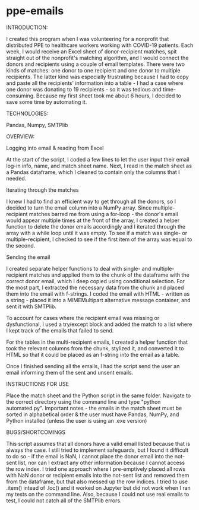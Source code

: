 ﻿# ppe-emails

INTRODUCTION:

I created this program when I was volunteering for a nonprofit that
distributed PPE to healthcare workers working with COVID-19 patients.
Each week, I would receive an Excel sheet of donor-recipient matches, spit
straight out of the nonprofit's matching algorithm, and I would connect
the donors and recipients using a couple of email templates. There were two
kinds of matches: one donor to one recipient and one donor to multiple
recipients. The latter kind was especially frustrating because I had to copy
and paste all the recipients' information into a table - I had a case
where one donor was donating to 19 recipients - so it was tedious and
time-consuming. Because my first sheet took me about 6 hours, I decided to save
some time by automating it.

TECHNOLOGIES: 

Pandas, Numpy, SMTPlib

OVERVIEW:

Logging into email & reading from Excel

At the start of the script, I coded a few lines to let the user input their
email log-in info, name, and match sheet name. Next, I read in the match sheet
as a Pandas dataframe, which I cleaned to contain only the columns that I
needed.

Iterating through the matches

I knew I had to find an efficient way to get through all the donors, so I
decided to turn the email column into a NumPy array. Since multiple-recipient
matches barred me from using a for-loop - the donor's email would appear
multiple times at the front of the array, I created a helper function to delete
the donor emails accordingly and I iterated through the array with a while loop
until it was empty. To see if a match was single- or multiple-recipient, I
checked to see if the first item of the array was equal to the second.

Sending the email

I created separate helper functions to deal with single- and multiple-recipient
matches and applied them to the chunk of the dataframe with the correct donor
email, which I deep copied using conditional selection. For the most part, I
extracted the necessary data from the chunk and placed them into the email with
f-strings. I coded the email with HTML - written as a string - placed it into
a MIMEMultipart alternative message container, and sent it with SMTPlib.

To account for cases where the recipient email was missing or dysfunctional,
I used a try/except block and added the match to a list where I kept track of
the emails that failed to send.

For the tables in the multi-recipient emails, I created a helper function that
took the relevant columns from the chunk, stylized it, and converted it to
HTML so that it could be placed as an f-string into the email as a table.

Once I finished sending all the emails, I had the script send the user an
email informing them of the sent and unsent emails.

INSTRUCTIONS FOR USE

Place the match sheet and the Python script in the same folder. Navigate
to the correct directory using the command line and type "python automated.py".
Important notes - the emails in the match sheet must be sorted in alphabetical
order & the user must have Pandas, NumPy, and Python installed (unless the user
is using an .exe version)

BUGS/SHORTCOMINGS

This script assumes that all donors have a valid email listed because that is
always the case. I still tried to implement safeguards, but I found it difficult
to do so - if the email is NaN, I cannot place the donor email into the not-sent 
list, nor can I extract any other information because I cannot access the row
index. I tried one approach where I pre-emptively placed all rows with
NaN donor or recipient emails into the not-sent list and removed them from the
dataframe, but that also messed up the row indices. I tried to use .item()
intead of .loc() and it worked on Jupyter but did not work when I ran my tests
on the command line. Also, because I could not use real emails to test, I could
not catch all of the SMTPlib errors.
